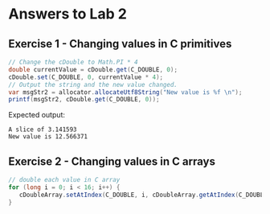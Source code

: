 
# Answers to Lab 2

## Exercise 1 - Changing values in C primitives
```java
// Change the cDouble to Math.PI * 4
double currentValue = cDouble.get(C_DOUBLE, 0);
cDouble.set(C_DOUBLE, 0, currentValue * 4);
// Output the string and the new value changed.
var msgStr2 = allocator.allocateUtf8String("New value is %f \n");
printf(msgStr2, cDouble.get(C_DOUBLE, 0));
```

Expected output:
```text
A slice of 3.141593
New value is 12.566371
```

## Exercise 2 - Changing values in C arrays
```java
// double each value in C array
for (long i = 0; i < 16; i++) {
   cDoubleArray.setAtIndex(C_DOUBLE, i, cDoubleArray.getAtIndex(C_DOUBLE, i ) * 2);
}
```
